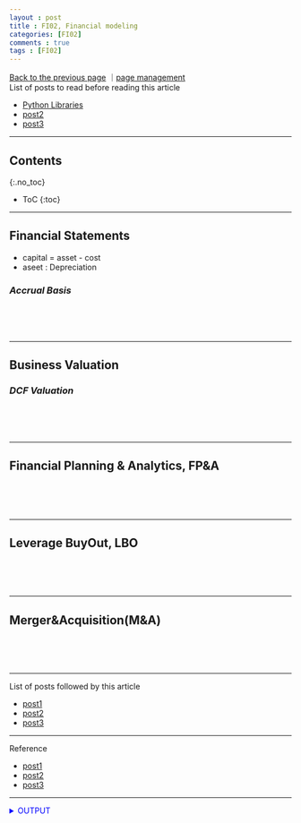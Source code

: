 ```yaml
---
layout : post
title : FI02, Financial modeling
categories: [FI02]
comments : true
tags : [FI02]
---
```

[Back to the previous page](https://userdyk-github.github.io/Study.html) ｜[page management](https://github.com/userdyk-github/userdyk-github.github.io/blob/master/_posts/FI02/2019-08-13-FI02-Financial-modeling.md)<br>
List of posts to read before reading this article
- <a href='https://userdyk-github.github.io/pl03/PL03-Libraries.html' target="_blank">Python Libraries</a>
- <a href='https://userdyk-github.github.io/'>post2</a>
- <a href='https://userdyk-github.github.io/'>post3</a>

---

## Contents
{:.no_toc}

* ToC
{:toc}

<hr class="division1">

## **Financial Statements**
 - capital = asset - cost 
  - aseet : Depreciation

### ***Accrual Basis***

<br><br><br>
<hr class="division2">

## **Business Valuation**
### ***DCF Valuation***

<br><br><br>
<hr class="division2">

## **Financial Planning & Analytics, FP&A**

<br><br><br>
<hr class="division2">

## **Leverage BuyOut, LBO**

<br><br><br>
<hr class="division2">

## **Merger&Acquisition(M&A)**

<br><br><br>
<hr class="division1">

List of posts followed by this article
- [post1](https://userdyk-github.github.io/)
- <a href='https://userdyk-github.github.io/'>post2</a>
- <a href='https://userdyk-github.github.io/'>post3</a>

---

Reference
- [post1](https://userdyk-github.github.io/)
- <a href='https://userdyk-github.github.io/'>post2</a>
- <a href='https://userdyk-github.github.io/'>post3</a>

---

<details markdown="1">
<summary class='jb-small' style="color:blue">OUTPUT</summary>
<hr class='division3'>

<hr class='division3'>
</details>


